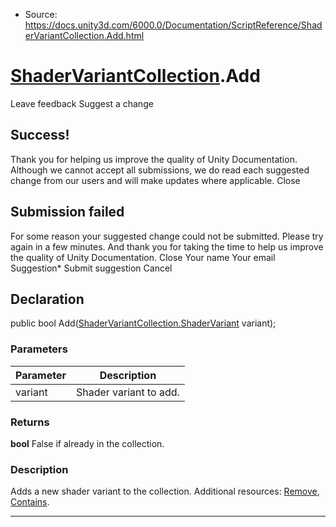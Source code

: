 * Source: https://docs.unity3d.com/6000.0/Documentation/ScriptReference/ShaderVariantCollection.Add.html

#  [ShaderVariantCollection](https://docs.unity3d.com/6000.0/Documentation/ScriptReference/ShaderVariantCollection.html).Add
Leave feedback
Suggest a change
## Success!
Thank you for helping us improve the quality of Unity Documentation. Although we cannot accept all submissions, we do read each suggested change from our users and will make updates where applicable.
Close
## Submission failed
For some reason your suggested change could not be submitted. Please <a>try again</a> in a few minutes. And thank you for taking the time to help us improve the quality of Unity Documentation.
Close
Your name Your email Suggestion* Submit suggestion
Cancel
## Declaration
public bool Add([ShaderVariantCollection.ShaderVariant](https://docs.unity3d.com/6000.0/Documentation/ScriptReference/ShaderVariantCollection.ShaderVariant.html) variant); 
### Parameters
Parameter | Description  
---|---  
variant | Shader variant to add.  
### Returns
**bool** False if already in the collection. 
### Description
Adds a new shader variant to the collection.
Additional resources: [Remove](https://docs.unity3d.com/6000.0/Documentation/ScriptReference/ShaderVariantCollection.Remove.html), [Contains](https://docs.unity3d.com/6000.0/Documentation/ScriptReference/ShaderVariantCollection.Contains.html).
* * *

